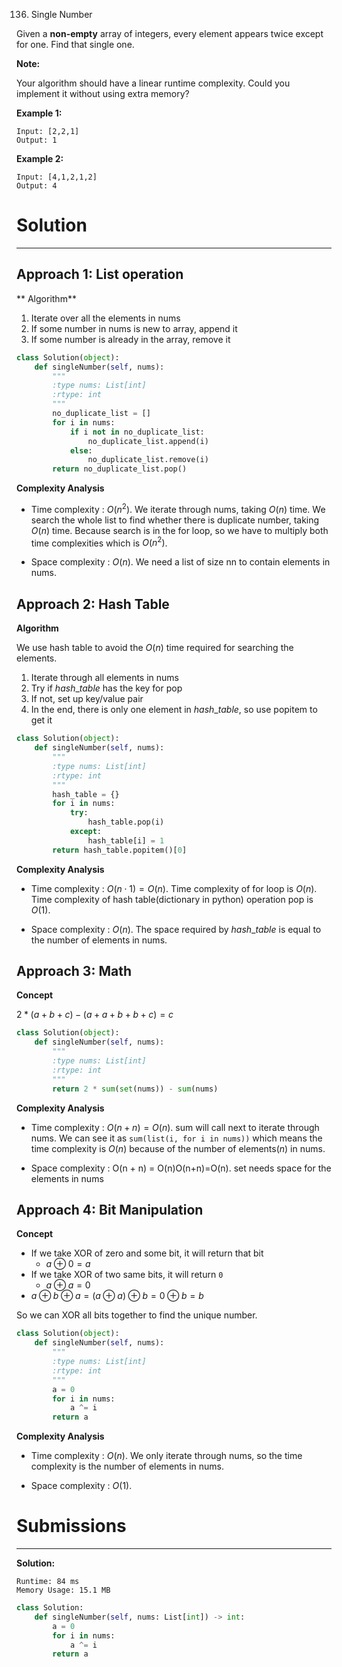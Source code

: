 136. Single Number

Given a **non-empty** array of integers, every element appears twice except for one. Find that single one.

**Note:**

Your algorithm should have a linear runtime complexity. Could you implement it without using extra memory?

**Example 1:**
```
Input: [2,2,1]
Output: 1
```

**Example 2:**
```
Input: [4,1,2,1,2]
Output: 4
```

# Solution
---
## Approach 1: List operation
** Algorithm**

1. Iterate over all the elements in $\text{nums}$
1. If some number in $\text{nums}$ is new to array, append it
1. If some number is already in the array, remove it

```python
class Solution(object):
    def singleNumber(self, nums):
        """
        :type nums: List[int]
        :rtype: int
        """
        no_duplicate_list = []
        for i in nums:
            if i not in no_duplicate_list:
                no_duplicate_list.append(i)
            else:
                no_duplicate_list.remove(i)
        return no_duplicate_list.pop()
```

**Complexity Analysis**

* Time complexity : $O(n^2)$. We iterate through $\text{nums}$, taking $O(n)$ time. We search the whole list to find whether there is duplicate number, taking $O(n)$ time. Because search is in the for loop, so we have to multiply both time complexities which is $O(n^2)$.

* Space complexity : $O(n)$. We need a list of size nn to contain elements in $\text{nums}$.

## Approach 2: Hash Table
**Algorithm**

We use hash table to avoid the $O(n)$ time required for searching the elements.

1. Iterate through all elements in $\text{nums}$
1. Try if $hash\_table$ has the key for pop
1. If not, set up key/value pair
1. In the end, there is only one element in $hash\_table$, so use popitem to get it

```python
class Solution(object):
    def singleNumber(self, nums):
        """
        :type nums: List[int]
        :rtype: int
        """
        hash_table = {}
        for i in nums:
            try:
                hash_table.pop(i)
            except:
                hash_table[i] = 1
        return hash_table.popitem()[0]
```

**Complexity Analysis**

* Time complexity : $O(n \cdot 1) = O(n)$. Time complexity of for loop is $O(n)$. Time complexity of hash table(dictionary in python) operation pop is $O(1)$.

* Space complexity : $O(n)$. The space required by $hash\_table$ is equal to the number of elements in $\text{nums}$.

## Approach 3: Math
**Concept**

$2 * (a + b + c) - (a + a + b + b + c) = c$

```python
class Solution(object):
    def singleNumber(self, nums):
        """
        :type nums: List[int]
        :rtype: int
        """
        return 2 * sum(set(nums)) - sum(nums)
```

**Complexity Analysis**

* Time complexity : $O(n + n) = O(n)$. sum will call next to iterate through $\text{nums}$. We can see it as `sum(list(i, for i in nums))` which means the time complexity is $O(n)$ because of the number of elements($n$) in $\text{nums}$.

* Space complexity : O(n + n) = O(n)O(n+n)=O(n). set needs space for the elements in nums

## Approach 4: Bit Manipulation
**Concept**

* If we take XOR of zero and some bit, it will return that bit
    * $a \oplus 0 = a$
* If we take XOR of two same bits, it will return `0`
    * $a \oplus a = 0$
* $a \oplus b \oplus a = (a \oplus a) \oplus b = 0 \oplus b = b$

So we can XOR all bits together to find the unique number.

```python
class Solution(object):
    def singleNumber(self, nums):
        """
        :type nums: List[int]
        :rtype: int
        """
        a = 0
        for i in nums:
            a ^= i
        return a
```

**Complexity Analysis**

* Time complexity : $O(n)$. We only iterate through $\text{nums}$, so the time complexity is the number of elements in $\text{nums}$.

* Space complexity : $O(1)$.

# Submissions
---
**Solution:**
```
Runtime: 84 ms
Memory Usage: 15.1 MB
```
```python
class Solution:
    def singleNumber(self, nums: List[int]) -> int:
        a = 0
        for i in nums:
            a ^= i
        return a
```